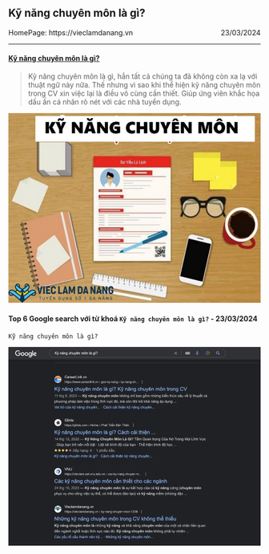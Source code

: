 ## Kỹ năng chuyên môn là gì?

<div style="display: flex; justify-content: space-between; align-items: center; align-content: flex-end">
<div style="text-align:left">
    <div style="text-align:left;">HomePage: https://vieclamdanang.vn</div>
</div>
<div style=" display: flex; flex-direction: column; justify-content: center; align-items: flex-end; align-content: center;">
    <div style="text-align:right">23/03/2024</div>
</div>
</div>

---

#### [Kỹ năng chuyên môn là gì?](https://vieclamdanang.vn/tin-tuc/ky-nang-chuyen-mon-1209.html)

> Kỹ năng chuyên môn là gì, hẳn tất cả chúng ta đã không còn xa lạ với thuật ngữ này nữa. Thế nhưng vì sao khi thể hiện
> kỹ năng chuyên môn trong CV xin việc lại là điều vô cùng cần thiết. Giúp ứng viên khắc họa dấu ấn cá nhân rõ nét với
> các
> nhà tuyển dụng.

![img_5.png](img_5.png)

#### Top 6 Google search với từ khoá `Kỹ năng chuyên môn là gì?` - 23/03/2024

```
Kỹ năng chuyên môn là gì?
```

![img_4.png](img_4.png)


